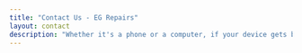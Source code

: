 ```yaml
---
title: "Contact Us - EG Repairs"
layout: contact
description: "Whether it's a phone or a computer, if your device gets broken, we are here to help. Visis us or talk to our friendly staff today!"
---
```

